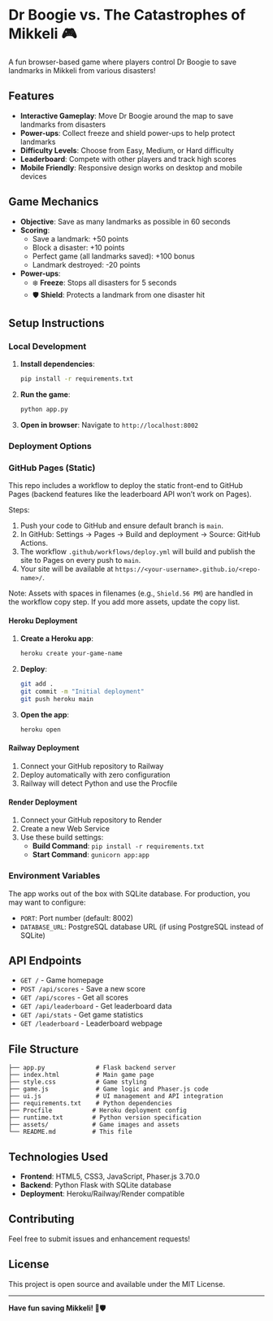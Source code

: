 # Dr Boogie vs. The Catastrophes of Mikkeli 🎮

A fun browser-based game where players control Dr Boogie to save landmarks in Mikkeli from various disasters!

## Features

- **Interactive Gameplay**: Move Dr Boogie around the map to save landmarks from disasters
- **Power-ups**: Collect freeze and shield power-ups to help protect landmarks
- **Difficulty Levels**: Choose from Easy, Medium, or Hard difficulty
- **Leaderboard**: Compete with other players and track high scores
- **Mobile Friendly**: Responsive design works on desktop and mobile devices

## Game Mechanics

- **Objective**: Save as many landmarks as possible in 60 seconds
- **Scoring**: 
  - Save a landmark: +50 points
  - Block a disaster: +10 points
  - Perfect game (all landmarks saved): +100 bonus
  - Landmark destroyed: -20 points
- **Power-ups**:
  - ❄️ **Freeze**: Stops all disasters for 5 seconds
  - 🛡️ **Shield**: Protects a landmark from one disaster hit

## Setup Instructions

### Local Development

1. **Install dependencies**:
   ```bash
   pip install -r requirements.txt
   ```

2. **Run the game**:
   ```bash
   python app.py
   ```

3. **Open in browser**:
   Navigate to `http://localhost:8002`

### Deployment Options

### GitHub Pages (Static)

This repo includes a workflow to deploy the static front-end to GitHub Pages (backend features like the leaderboard API won’t work on Pages).

Steps:
1. Push your code to GitHub and ensure default branch is `main`.
2. In GitHub: Settings → Pages → Build and deployment → Source: GitHub Actions.
3. The workflow `.github/workflows/deploy.yml` will build and publish the site to Pages on every push to `main`.
4. Your site will be available at `https://<your-username>.github.io/<repo-name>/`.

Note: Assets with spaces in filenames (e.g., `Shield.56 PM`) are handled in the workflow copy step. If you add more assets, update the copy list.

#### Heroku Deployment

1. **Create a Heroku app**:
   ```bash
   heroku create your-game-name
   ```

2. **Deploy**:
   ```bash
   git add .
   git commit -m "Initial deployment"
   git push heroku main
   ```

3. **Open the app**:
   ```bash
   heroku open
   ```

#### Railway Deployment

1. Connect your GitHub repository to Railway
2. Deploy automatically with zero configuration
3. Railway will detect Python and use the Procfile

#### Render Deployment

1. Connect your GitHub repository to Render
2. Create a new Web Service
3. Use these build settings:
   - **Build Command**: `pip install -r requirements.txt`
   - **Start Command**: `gunicorn app:app`

### Environment Variables

The app works out of the box with SQLite database. For production, you may want to configure:

- `PORT`: Port number (default: 8002)
- `DATABASE_URL`: PostgreSQL database URL (if using PostgreSQL instead of SQLite)

## API Endpoints

- `GET /` - Game homepage
- `POST /api/scores` - Save a new score
- `GET /api/scores` - Get all scores
- `GET /api/leaderboard` - Get leaderboard data
- `GET /api/stats` - Get game statistics
- `GET /leaderboard` - Leaderboard webpage

## File Structure

```
├── app.py              # Flask backend server
├── index.html          # Main game page
├── style.css           # Game styling
├── game.js             # Game logic and Phaser.js code
├── ui.js               # UI management and API integration
├── requirements.txt    # Python dependencies
├── Procfile           # Heroku deployment config
├── runtime.txt        # Python version specification
├── assets/            # Game images and assets
└── README.md          # This file
```

## Technologies Used

- **Frontend**: HTML5, CSS3, JavaScript, Phaser.js 3.70.0
- **Backend**: Python Flask with SQLite database
- **Deployment**: Heroku/Railway/Render compatible

## Contributing

Feel free to submit issues and enhancement requests!

## License

This project is open source and available under the MIT License.

---

**Have fun saving Mikkeli! 🏰🛡️**
